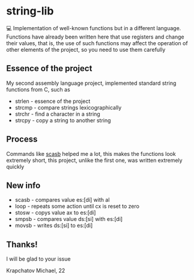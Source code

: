 # string-lib

💻 Implementation of well-known functions but in a different language. Functions have already been written here that use registers and change their values, that is, the use of such functions may affect the operation of other elements of the project, so you need to use them carefully

## Essence of the project

My second assembly language project, implemented standard string functions from C, such as
* strlen - essence of the project
* strcmp - compare strings lexicographically
* strchr - find a character in a string
* strcpy - copy a string to another string

## Process

Commands like [scasb](http://www.club155.ru/x86cmd/SCASB) helped me a lot, this makes the functions look extremely short, this project, unlike the first one, was written extremely quickly

## New info
* scasb - compares value es:[di] with al
* loop  - repeats some action until cx is reset to zero
* stosw - copys    value ax to es:[di]
* smpsb - compares value ds:[si] with es:[di]
* movsb - writes   ds:[si] to es:[di]

## Thanks!
I will be glad to your issue

Krapchatov Michael, 22


